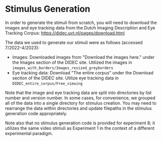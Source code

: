 # Stimulus Generation 

In order to generate the stimuli from scratch, you will need to download the images and eye tracking data from the Dutch Imaging Description and Eye Tracking Corpus: https://didec.uvt.nl/pages/download.html

The data we used to generate our stimuli were as follows (accessed 7/2022-4/2023):

- Images: Downloaded images from "Download the images here." under the Images section of the DIDEC site. Utilized the images in `images_with_borders/Images_resized_greyborders`
- Eye tracking data: Download "The entire corpus" under the Download section of the DIDEC site. Utilize eye tracking data in `DIDEC_entire_corpus/Free_viewing`

Note that the image and eye tracking data are split into directories by list number and version number. In some cases, for convenience, we grouped all of the data into a single directory for stimulus creation. You may need to rearrange the data within directories and update filepaths in the stimulus generation code appropriately.

Note also that no stimulus generation code is provided for experiment 8; it utilizes the same video stimuli as Experiment 1 in the context of a different experimental paradigm.
